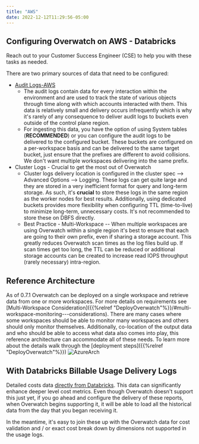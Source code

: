 ```yaml
---
title: "AWS"
date: 2022-12-12T11:29:56-05:00
---
```


## Configuring Overwatch on AWS - Databricks
Reach out to your Customer Success Engineer (CSE) to help you with these tasks as needed.

There are two primary sources of data that need to be configured:
* [Audit Logs-AWS](https://docs.databricks.com/administration-guide/account-settings/audit-logs.html)
    * The audit logs contain data for every interaction
      within the environment and are used to track the state of various objects through time along with which accounts
      interacted with them. This data is relatively small and delivery occurs infrequently which is why it's
      rarely of any consequence to deliver audit logs to buckets even outside of the control plane region.
    * For ingesting this data, you have the option of using System tables (**RECOMMENDED**) or you can configure the audit 
      logs to be delivered to the configured bucket. These buckets are configured on a per-workspace basis and can be 
      delivered to the same target bucket, just ensure that the prefixes are different to avoid collisions. 
      We don't want multiple workspaces delivering into the same prefix.
* Cluster Logs - Crucial to get the most out of Overwatch
    * Cluster logs delivery location is configured in the cluster spec --> Advanced Options --> Logging. These logs can
      get quite large and they are stored in a very inefficient format for query and long-term storage. As such, it's
      **crucial** to store these logs in the same region as the worker nodes for best results. Additionally, using dedicated
      buckets provides more flexibility when configuring TTL (time-to-live) to minimize long-term, unnecessary costs.
      It's not recommended to store these on DBFS directly.
    * Best Practice - Multi-Workspace -- When multiple workspaces are using Overwatch within a single region it's best to
      ensure that each are going to their own prefix, even if sharing a storage account. This greatly reduces Overwatch scan times
      as the log files build up. If scan times get too long, the TTL can be reduced or additional storage accounts can
      be created to increase read IOPS throughput (rarely necessary) intra-region.
  

## Reference Architecture
As of 0.7.1 Overwatch can be deployed on a single workspace and retrieve data from one or more workspaces. For more details
on requirements see [Multi-Workspace Consideration]({{%relref "DeployOverwatch"%}}/#multi-workspace-monitoring---considerations).
There are many cases where some workspaces should be able to monitor many workspaces and others should only monitor
themselves. Additionally, co-location of the output data and who should be able to access what data also comes into play,
this reference architecture can accommodate all of these needs. To learn more about the details walk through the
[deployment steps]({{%relref "DeployOverwatch"%}})
![AzureArch](/images/EnvironmentSetup/Overwatch_Arch_AWS.png)

## With Databricks Billable Usage Delivery Logs
Detailed costs data
[directly from Databricks](https://docs.databricks.com/administration-guide/account-settings/billable-usage-delivery.html).
This data can significantly enhance deeper level cost metrics. Even though Overwatch doesn't support this just yet,
if you go ahead and configure the delivery of these reports, when Overwatch begins supporting it, it will be able
to load all the historical data from the day that you began receiving it.

In the meantime, it's easy to join these up with the Overwatch data for cost validation and / or exact cost break
down by dimensions not supported in the usage logs.


